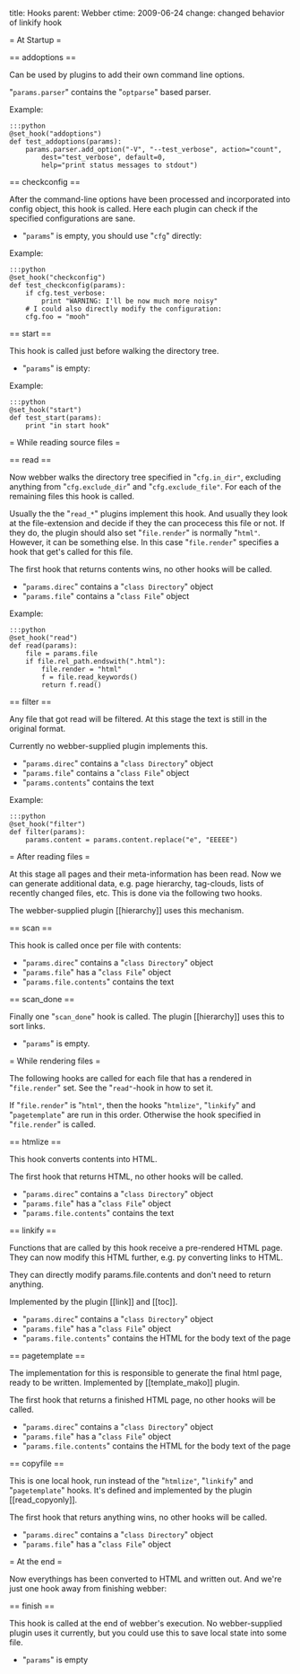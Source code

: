 title: Hooks
parent: Webber
ctime: 2009-06-24
change: changed behavior of linkify hook

= At Startup =

== addoptions ==

Can be used by plugins to add their own command line options.

"`params.parser`" contains the "`optparse`" based parser.

Example:

	:::python
	@set_hook("addoptions")
	def test_addoptions(params):
		params.parser.add_option("-V", "--test_verbose", action="count",
			dest="test_verbose", default=0,
			help="print status messages to stdout")

== checkconfig ==

After the command-line options have been processed and incorporated into
config object, this hook is called. Here each plugin can check if the
specified configurations are sane.

* "`params`" is empty, you should use "`cfg`" directly:

Example:

	:::python
	@set_hook("checkconfig")
	def test_checkconfig(params):
		if cfg.test_verbose:
			print "WARNING: I'll be now much more noisy"
		# I could also directly modify the configuration:
		cfg.foo = "mooh"

== start ==

This hook is called just before walking the directory tree.

* "`params`" is empty:

Example:

	:::python
	@set_hook("start")
	def test_start(params):
		print "in start hook"


= While reading source files =

== read ==

Now webber walks the directory tree specified in "`cfg.in_dir"`, excluding
anything from "`cfg.exclude_dir`" and "`cfg.exclude_file"`. For each of the
remaining files this hook is called.

Usually the the "`read_*`" plugins implement this hook. And usually they look
at the file-extension and decide if they the can procecess this file or not.
If they do, the plugin should also set "`file.render`" is normally "`html"`.
However, it can be something else. In this case "`file.render`" specifies a
hook that get's called for this file.

The first hook that returns contents wins, no other hooks will be called.

* "`params.direc`" contains a "`class Directory`" object
* "`params.file`" contains a "`class File`" object

Example:

	:::python
	@set_hook("read")
	def read(params):
		file = params.file
		if file.rel_path.endswith(".html"):
			file.render = "html"
			f = file.read_keywords()
			return f.read()

== filter ==

Any file that got read will be filtered. At this stage the text is still in the
original format.

Currently no webber-supplied plugin implements this.

* "`params.direc`" contains a "`class Directory`" object
* "`params.file`" contains a "`class File`" object
* "`params.contents`" contains the text

Example:

	:::python
	@set_hook("filter")
	def filter(params):
		params.content = params.content.replace("e", "EEEEE")


= After reading files =

At this stage all pages and their meta-information has been read. Now we can
generate additional data, e.g. page hierarchy, tag-clouds, lists of recently
changed files, etc. This is done via the following two hooks.

The webber-supplied plugin [[hierarchy]] uses this
mechanism.

== scan ==

This hook is called once per file with contents:

* "`params.direc`" contains a "`class Directory`" object
* "`params.file`" has a "`class File`" object
* "`params.file.contents`" contains the text

== scan_done ==

Finally one "`scan_done`" hook is called. The plugin [[hierarchy]]
uses this to sort links.

* "`params`" is empty.

= While rendering files =

The following hooks are called for each file that has a rendered in
"`file.render`" set. See the "`read"`-hook in how to set it.

If "`file.render`" is "`html"`, then the hooks "`htmlize"`, "`linkify`" and
"`pagetemplate`" are run in this order. Otherwise the hook specified
in "`file.render`" is called.

== htmlize ==

This hook converts contents into HTML.

The first hook that returns HTML, no other hooks will be called.

* "`params.direc`" contains a "`class Directory`" object
* "`params.file`" has a "`class File`" object
* "`params.file.contents`" contains the text

== linkify ==

Functions that are called by this hook receive a pre-rendered HTML page.
They can now modify this HTML further, e.g. py converting links to HTML.

They can directly modify params.file.contents and don't need to return anything.

Implemented by the plugin [[link]] and [[toc]].

* "`params.direc`" contains a "`class Directory`" object
* "`params.file`" has a "`class File`" object
* "`params.file.contents`" contains the HTML for the body text of the page

== pagetemplate ==

The implementation for this is responsible to generate the final html page,
ready to be written. Implemented by [[template_mako]] plugin.

The first hook that returns a finished HTML page, no other hooks will be
called.

* "`params.direc`" contains a "`class Directory`" object
* "`params.file`" has a "`class File`" object
* "`params.file.contents`" contains the HTML for the body text of the page

== copyfile ==

This is one local hook, run instead of the "`htmlize"`, "`linkify`" and
"`pagetemplate`" hooks. It's defined and implemented by the plugin
[[read_copyonly]].

The first hook that returs anything wins, no other hooks will be called.

* "`params.direc`" contains a "`class Directory`" object
* "`params.file`" has a "`class File`" object

= At the end =

Now everythings has been converted to HTML and written out. And we're just
one hook away from finishing webber:

== finish ==

This hook is called at the end of webber's execution. No webber-supplied
plugin uses it currently, but you could use this to save local state into some
file.

* "`params`" is empty
